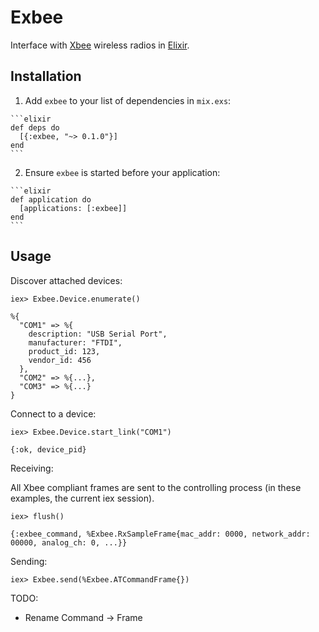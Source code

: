 # Exbee

Interface with [Xbee](en.wikipedia.org/wiki/XBee) wireless radios in [Elixir](elixir-lang.org).

## Installation

  1. Add `exbee` to your list of dependencies in `mix.exs`:

    ```elixir
    def deps do
      [{:exbee, "~> 0.1.0"}]
    end
    ```

  2. Ensure `exbee` is started before your application:

    ```elixir
    def application do
      [applications: [:exbee]]
    end
    ```

## Usage

Discover attached devices:

    iex> Exbee.Device.enumerate()

    %{
      "COM1" => %{
        description: "USB Serial Port",
        manufacturer: "FTDI",
        product_id: 123,
        vendor_id: 456
      },
      "COM2" => %{...},
      "COM3" => %{...}
    }

Connect to a device:

    iex> Exbee.Device.start_link("COM1")

    {:ok, device_pid}

Receiving:

All Xbee compliant frames are sent to the controlling process (in these examples, the current iex
session).

    iex> flush()

    {:exbee_command, %Exbee.RxSampleFrame{mac_addr: 0000, network_addr: 00000, analog_ch: 0, ...}}

Sending:

    iex> Exbee.send(%Exbee.ATCommandFrame{})

TODO:

  * Rename Command -> Frame
